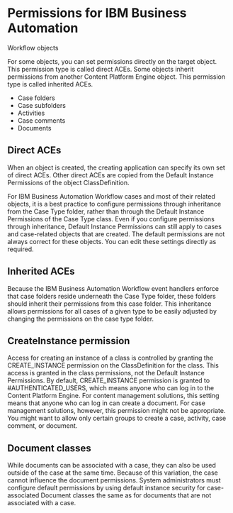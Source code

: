 # Permissions for IBM Business Automation
Workflow objects

For some objects, you can set permissions directly on the target
object. This permission type is called direct ACEs. Some objects inherit
permissions from another Content Platform Engine object.
This permission type is called inherited ACEs.

- Case folders
- Case subfolders
- Activities
- Case comments
- Documents

## Direct ACEs

When an object is created, the
creating application can specify its own set of direct ACEs.  Other
direct ACEs are copied from the Default Instance Permissions of the
object ClassDefinition.

For IBM Business Automation
Workflow cases and most of their
related objects, it is a best practice to configure permissions through
inheritance from the Case Type folder, rather than through the Default
Instance Permissions of the Case Type class. Even if you configure
permissions through inheritance, Default Instance Permissions can
still apply to cases and case-related objects that are created. The
default permissions are not always correct for these objects. You
can edit these settings directly as required.

## Inherited ACEs

Because the IBM Business Automation
Workflow event handlers enforce
that case folders reside underneath the Case Type folder, these folders
should inherit their permissions from this case folder. This inheritance
allows permissions for all cases of a given type to be easily adjusted
by changing the permissions on the case type folder.

## CreateInstance permission

Access for creating an instance of a class is controlled by granting the CREATE\_INSTANCE
permission on the ClassDefinition for the class. This access is granted in the class permissions,
not the Default Instance Permissions. By default, CREATE\_INSTANCE permission is granted to
#AUTHENTICATED\_USERS, which means anyone who can log in to the Content Platform Engine. For content management solutions, this setting
means that anyone who can log in can create a document. For case management solutions, however, this
permission might not be appropriate. You might want to allow only certain groups to create a case,
activity, case comment, or document.

## Document classes

While documents can be
associated with a case, they can also be used outside of the case
at the same time. Because of this variation, the case cannot influence
the document permissions. System administrators must configure default
permissions by using default instance security for case-associated
Document classes the same as for documents that are not associated
with a case.